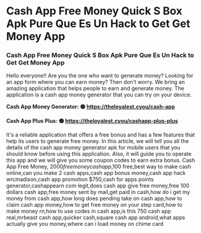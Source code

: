 # Cash App Free Money Quick S Box Apk Pure Que Es Un Hack to Get Get Money App

### Cash App Free Money Quick S Box Apk Pure Que Es Un Hack to Get Get Money App

Hello everyone!! Are you the one who want to generate money? Looking for an app form where you can earn money? Then don't worry. We bring an amazing application that helps people to earn and generate money. The application is a cash app money generator that you can try on your device.

<strong>Cash App Money Generator: 🟢 https://theloyalest.cyou/cash-app</strong>

<strong>Cash App Plus Plus: 🟢 https://theloyalest.cyou/cashapp-plus-plus</strong>

It's a reliable application that offers a free bonus and has a few features that help its users to generate free money. In this article, we will tell you all the details of the cash app money generator apk for mobile users that you should know before using this application. Also, it will guide you to operate this app and we will give you some coupon codes to earn extra bonus. Cash App Free Money, $2000 free money cash app,$100 free,best way to make cash online,can you make 2 cash apps,cash app bonus money,cash app hack wrcmadison,cash app promotion $750,cash for apps points generator,cashappearn com legit,does cash app give free money,free 100 dollars cash app,free money sent by mail,get paid in cash,how do i get my money from cash app,how long does pending take on cash app,how to claim cash app money,how to get free money on your step card,how to make money rn,how to use codes in cash app,is this 750 cash app real,mrbeast cash app,quicker cash,square cash app android,what apps actually give you money,where can i load money on chime card
